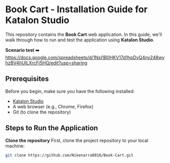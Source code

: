 # Book Cart - Installation Guide for Katalon Studio

This repository contains the **Book Cart** web application. In this guide, we'll walk through how to run and test the application using **Katalon Studio**.

**Scenario test** ➡️ https://docs.google.com/spreadsheets/d/1NsI1B0HKV17d1hpDvQ4ny248wyhzBV4hUILXrcFi5HQ/edit?usp=sharing 

## Prerequisites
Before you begin, make sure you have the following installed:
- [Katalon Studio](https://www.katalon.com/download/)
- A web browser (e.g., Chrome, Firefox)
- Git (to clone the repository)

## Steps to Run the Application

**Clone the repository**
   First, clone the project repository to your local machine:
   ```bash
   git clone https://github.com/Nikenarra0816/Book-Cart.git
